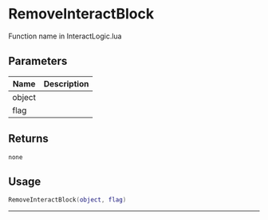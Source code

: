# RemoveInteractBlock

Function name in InteractLogic.lua

## Parameters

| Name   | Description |
| ------ | ----------- |
| object |             |
| flag   |             |

## Returns

`none`

## Usage

```lua
RemoveInteractBlock(object, flag)
```

---

